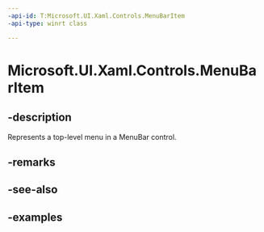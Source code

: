 ```yaml
---
-api-id: T:Microsoft.UI.Xaml.Controls.MenuBarItem
-api-type: winrt class

---
```

<!-- Class syntax.
public class MenuBarItem : Control, Control
-->

# Microsoft.UI.Xaml.Controls.MenuBarItem


## -description

Represents a top-level menu in a MenuBar control.


## -remarks


## -see-also


## -examples


